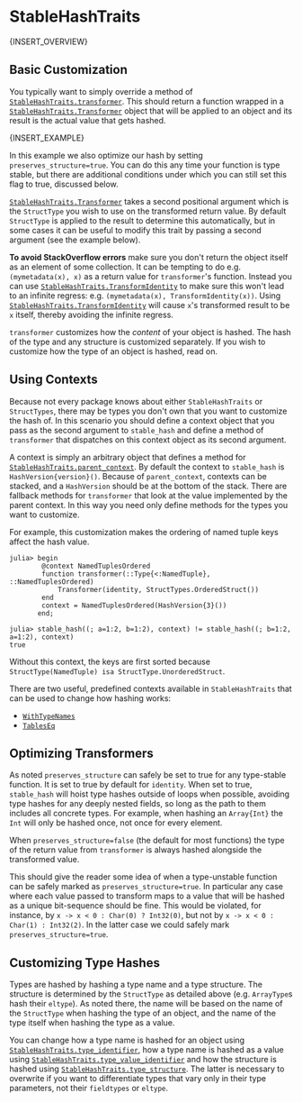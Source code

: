 # StableHashTraits

{INSERT_OVERVIEW}

## Basic Customization

You typically want to simply override a method of [`StableHashTraits.transformer`](@ref). This should return a function wrapped in a [`StableHashTraits.Transformer`](@ref) object that will be applied to an object and its result is the actual value that gets hashed.

{INSERT_EXAMPLE}

In this example we also optimize our hash by setting `preserves_structure=true`. You can do this any time your function is type stable, but there are additional conditions under which you can still set this flag to true, discussed below.

[`StableHashTraits.Transformer`](@ref) takes a second positional argument which is the `StructType` you wish to use on the transformed return value. By default `StructType` is applied to the result to determine this automatically, but in some cases it can be useful to modify this trait by passing a second argument (see the example below).

**To avoid StackOverflow errors** make sure you don't return the object itself as an element of some collection. It can be tempting to do e.g. `(mymetadata(x), x)` as a return value for `transformer`'s function. Instead you can use [`StableHashTraits.TransformIdentity`](@ref) to make sure this won't lead to an infinite regress: e.g. `(mymetadata(x), TransformIdentity(x))`. Using [`StableHashTraits.TransformIdentity`](@ref) will cause `x`'s transformed result to be `x` itself, thereby avoiding the infinite regress.

`transformer` customizes how the *content* of your object is hashed. The hash of the type and any structure is customized separately. If you wish to customize how the type of an object is hashed, read on.

## Using Contexts

Because not every package knows about either `StableHashTraits` or `StructTypes`, there may be types you don't own that you want to customize the hash of. In this scenario you should define a context object that you pass as the second argument to `stable_hash` and define a method of `transformer` that dispatches on this context object as its second argument.

A context is simply an arbitrary object that defines a method for
[`StableHashTraits.parent_context`](@ref). By default the context to `stable_hash` is
`HashVersion{version}()`. Because of `parent_context`, contexts can be stacked, and a
`HashVersion` should be at the bottom of the stack. There are fallback methods for
`transformer` that look at the value implemented by the parent context. In this way you need
only define methods for the types you want to customize.

For example, this customization makes the ordering of named tuple keys affect the hash value.

```@doctest
julia> begin
        @context NamedTuplesOrdered
        function transformer(::Type{<:NamedTuple}, ::NamedTuplesOrdered)
            Transformer(identity, StructTypes.OrderedStruct())
        end
        context = NamedTuplesOrdered(HashVersion{3}())
       end;

julia> stable_hash((; a=1:2, b=1:2), context) != stable_hash((; b=1:2, a=1:2), context)
true
```

Without this context, the keys are first sorted because `StructType(NamedTuple) isa StructType.UnorderedStruct`.

There are two useful, predefined contexts available in `StableHashTraits` that can be used to change how hashing works:

- [`WithTypeNames`](@ref)
- [`TablesEq`](@ref)

## Optimizing Transformers

As noted `preserves_structure` can safely be set to true for any type-stable function. It is set to true by default for `identity`. When set to true, `stable_hash` will hoist type hashes outside of loops when possible, avoiding type hashes for any deeply nested fields, so long as the path to them includes all concrete types. For example, when hashing an `Array{Int}` the `Int` will only be hashed once, not once for every element.

When `preserves_structure=false` (the default for most functions) the type of the return value from `transformer` is always hashed alongside the transformed value.

This should give the reader some idea of when a type-unstable function can be safely marked as `preserves_structure=true`. In particular any case where each value passed to transform maps to a value that will be hashed as a unique bit-sequence should be fine. This would be violated, for instance, by `x -> x < 0 : Char(0) ? Int32(0)`, but not by `x -> x < 0 : Char(1) : Int32(2)`. In the latter case we could safely mark `preserves_structure=true`.

## Customizing Type Hashes

Types are hashed by hashing a type name and a type structure. The structure is determined by the `StructType` as detailed above (e.g. `ArrayType`s hash their `eltype`). As noted there, the name will be based on the name of the `StructType` when hashing the type of an object, and the name of the type itself when hashing the type as a value.

You can change how a type name is hashed for an object using
[`StableHashTraits.type_identifier`](@ref), how a type name is hashed as a value using
[`StableHashTraits.type_value_identifier`](@ref) and how the structure is hashed using
[`StableHashTraits.type_structure`](@ref). The latter is necessary to overwrite if you want
to differentiate types that vary only in their type parameters, not their `fieldtypes` or
`eltype`.
